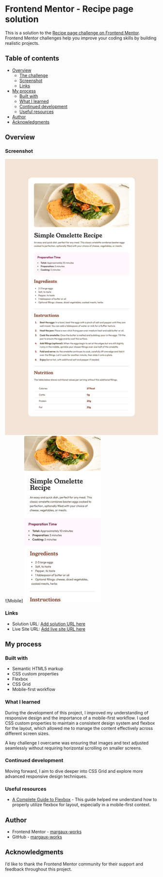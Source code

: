 # Frontend Mentor - Recipe page solution

This is a solution to the [Recipe page challenge on Frontend Mentor](https://www.frontendmentor.io/challenges/recipe-page-KiTsR8QQKm). Frontend Mentor challenges help you improve your coding skills by building realistic projects.

## Table of contents

- [Overview](#overview)
  - [The challenge](#the-challenge)
  - [Screenshot](#screenshot)
  - [Links](#links)
- [My process](#my-process)
  - [Built with](#built-with)
  - [What I learned](#what-i-learned)
  - [Continued development](#continued-development)
  - [Useful resources](#useful-resources)
- [Author](#author)
- [Acknowledgments](#acknowledgments)

## Overview

### Screenshot

![Desktop](img/screenshot-desktop.png)
![Mobile] <img src="img/screenshot-mobile.png" width=50% height=50%>

### Links

- Solution URL: [Add solution URL here](https://your-solution-url.com)
- Live Site URL: [Add live site URL here](https://your-live-site-url.com)

## My process

### Built with

- Semantic HTML5 markup
- CSS custom properties
- Flexbox
- CSS Grid
- Mobile-first workflow

### What I learned

During the development of this project, I improved my understanding of responsive design and the importance of a mobile-first workflow. I used CSS custom properties to maintain a consistent design system and flexbox for the layout, which allowed me to manage the content effectively across different screen sizes.

A key challenge I overcame was ensuring that images and text adjusted seamlessly without requiring horizontal scrolling on smaller screens.

### Continued development

Moving forward, I aim to dive deeper into CSS Grid and explore more advanced responsive design techniques.

### Useful resources

- [A Complete Guide to Flexbox](https://css-tricks.com/snippets/css/a-guide-to-flexbox/) - This guide helped me understand how to properly utilize flexbox for layout, especially in a mobile-first context.

## Author

- Frontend Mentor - [margaux-works](https://www.frontendmentor.io/profile/margaux-works)
- GitHub - [margaux-works](https://github.com/margaux-works)

## Acknowledgments

I’d like to thank the Frontend Mentor community for their support and feedback throughout this project.

